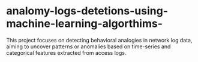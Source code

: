 # analomy-logs-detetions-using-machine-learning-algorthims-
This project focuses on detecting behavioral analogies in network log data, aiming to uncover patterns or anomalies based on time-series and categorical features extracted from access logs.
